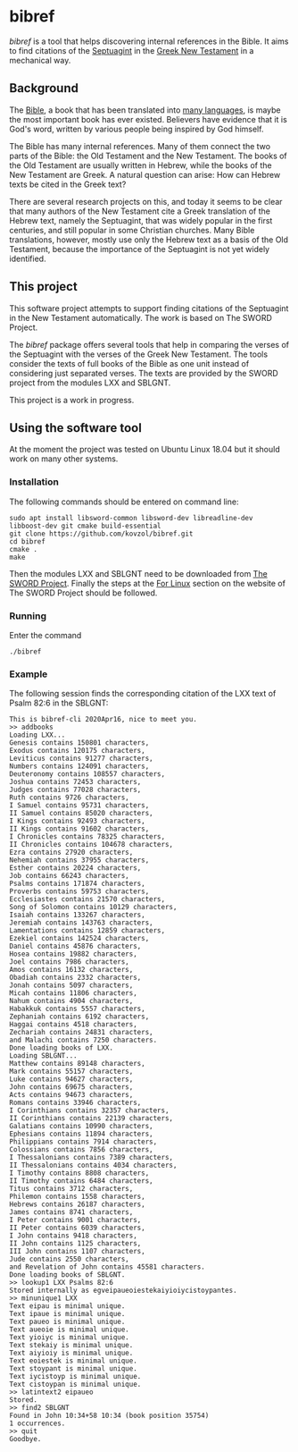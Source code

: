 # bibref

*bibref* is a tool that helps discovering internal references in the Bible.
It aims to find citations of the
[Septuagint](https://en.wikipedia.org/wiki/Septuagint) in the
[Greek New Testament](https://en.wikipedia.org/wiki/New_Testament)
in a mechanical way.

## Background

The [Bible](https://en.wikipedia.org/wiki/Bible),
a book that has been translated into [many languages](https://en.wikipedia.org/wiki/Bible_translations),
is maybe the most important book has ever existed. Believers
have evidence that it is God's word, written by
various people being inspired by God himself.

The Bible has many internal references. Many of them
connect the two parts of the Bible: the Old Testament
and the New Testament. The books of the Old Testament are
usually written in Hebrew, while the books of the New Testament
are Greek. A natural question can arise: How can Hebrew
texts be cited in the Greek text?

There are several research projects on this,
and today it seems to be clear that many authors of
the New Testament cite a Greek translation of
the Hebrew text, namely the Septuagint, that
was widely popular in the first centuries, and still popular
in some Christian churches. Many
Bible translations, however, mostly use only the
Hebrew text as a basis of the Old Testament,
because the importance of the Septuagint is
not yet widely identified.

## This project

This software project attempts to support finding citations
of the Septuagint in the New Testament automatically.
The work is based on The SWORD Project.

The *bibref* package offers several tools that help in comparing
the verses of the Septuagint with the verses of the Greek New Testament.
The tools consider the texts of full books of the Bible as one unit instead
of considering just separated verses.
The texts are provided by the SWORD project
from the modules LXX and SBLGNT.

This project is a work in progress.

## Using the software tool

At the moment the project was tested on
Ubuntu Linux 18.04 but it should work
on many other systems.

### Installation

The following commands
should be entered on command line:
```commandline
sudo apt install libsword-common libsword-dev libreadline-dev libboost-dev git cmake build-essential
git clone https://github.com/kovzol/bibref.git
cd bibref
cmake .
make
```
Then the modules LXX and SBLGNT need to be downloaded from
[The SWORD Project](https://www.crosswire.org/sword/modules/ModDisp.jsp?modType=Bibles).
Finally the steps at the [For Linux](https://www.crosswire.org/sword/docs/moduleinstall.jsp)
section on the website of The SWORD Project should be followed.

### Running

Enter the command
```commandline
./bibref
```

### Example

The following session finds the corresponding citation of the LXX text of Psalm 82:6 in the SBLGNT:
```commandline
This is bibref-cli 2020Apr16, nice to meet you.
>> addbooks
Loading LXX...
Genesis contains 150801 characters,
Exodus contains 120175 characters,
Leviticus contains 91277 characters,
Numbers contains 124091 characters,
Deuteronomy contains 108557 characters,
Joshua contains 72453 characters,
Judges contains 77028 characters,
Ruth contains 9726 characters,
I Samuel contains 95731 characters,
II Samuel contains 85020 characters,
I Kings contains 92493 characters,
II Kings contains 91602 characters,
I Chronicles contains 78325 characters,
II Chronicles contains 104678 characters,
Ezra contains 27920 characters,
Nehemiah contains 37955 characters,
Esther contains 20224 characters,
Job contains 66243 characters,
Psalms contains 171874 characters,
Proverbs contains 59753 characters,
Ecclesiastes contains 21570 characters,
Song of Solomon contains 10129 characters,
Isaiah contains 133267 characters,
Jeremiah contains 143763 characters,
Lamentations contains 12859 characters,
Ezekiel contains 142524 characters,
Daniel contains 45876 characters,
Hosea contains 19882 characters,
Joel contains 7986 characters,
Amos contains 16132 characters,
Obadiah contains 2332 characters,
Jonah contains 5097 characters,
Micah contains 11806 characters,
Nahum contains 4904 characters,
Habakkuk contains 5557 characters,
Zephaniah contains 6192 characters,
Haggai contains 4518 characters,
Zechariah contains 24831 characters,
and Malachi contains 7250 characters.
Done loading books of LXX.
Loading SBLGNT...
Matthew contains 89148 characters,
Mark contains 55157 characters,
Luke contains 94627 characters,
John contains 69675 characters,
Acts contains 94673 characters,
Romans contains 33946 characters,
I Corinthians contains 32357 characters,
II Corinthians contains 22139 characters,
Galatians contains 10990 characters,
Ephesians contains 11894 characters,
Philippians contains 7914 characters,
Colossians contains 7856 characters,
I Thessalonians contains 7389 characters,
II Thessalonians contains 4034 characters,
I Timothy contains 8808 characters,
II Timothy contains 6484 characters,
Titus contains 3712 characters,
Philemon contains 1558 characters,
Hebrews contains 26187 characters,
James contains 8741 characters,
I Peter contains 9001 characters,
II Peter contains 6039 characters,
I John contains 9418 characters,
II John contains 1125 characters,
III John contains 1107 characters,
Jude contains 2550 characters,
and Revelation of John contains 45581 characters.
Done loading books of SBLGNT.
>> lookup1 LXX Psalms 82:6
Stored internally as egveipaueoiestekaiyioiycistoypantes.
>> minunique1 LXX
Text eipau is minimal unique.
Text ipaue is minimal unique.
Text paueo is minimal unique.
Text aueoie is minimal unique.
Text yioiyc is minimal unique.
Text stekaiy is minimal unique.
Text aiyioiy is minimal unique.
Text eoiestek is minimal unique.
Text stoypant is minimal unique.
Text iycistoyp is minimal unique.
Text cistoypan is minimal unique.
>> latintext2 eipaueo
Stored.
>> find2 SBLGNT 
Found in John 10:34+58 10:34 (book position 35754)
1 occurrences.
>> quit
Goodbye.
```
